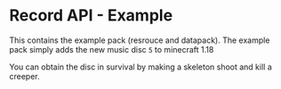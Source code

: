 # Record API - Example
This contains the example pack (resrouce and datapack). The example pack simply adds the new music disc `5` to minecraft 1.18

You can obtain the disc in survival by making a skeleton shoot and kill a creeper.